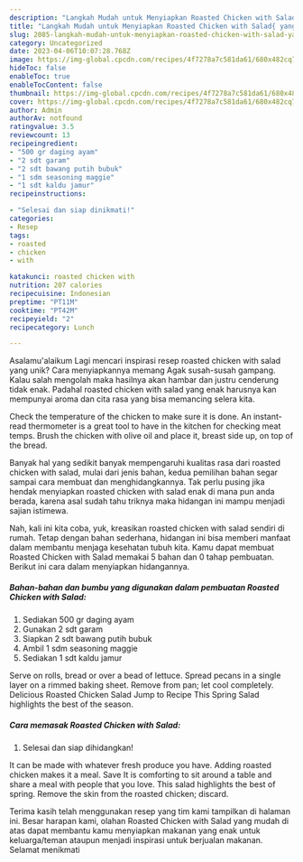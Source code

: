 ```yaml
---
description: "Langkah Mudah untuk Menyiapkan Roasted Chicken with Salad{ yang Enak"
title: "Langkah Mudah untuk Menyiapkan Roasted Chicken with Salad{ yang Enak"
slug: 2085-langkah-mudah-untuk-menyiapkan-roasted-chicken-with-salad-yang-enak
category: Uncategorized
date: 2023-04-06T10:07:28.768Z
image: https://img-global.cpcdn.com/recipes/4f7278a7c581da61/680x482cq70/roasted-chicken-with-salad-foto-resep-utama.jpg
hideToc: false
enableToc: true
enableTocContent: false
thumbnail: https://img-global.cpcdn.com/recipes/4f7278a7c581da61/680x482cq70/roasted-chicken-with-salad-foto-resep-utama.jpg
cover: https://img-global.cpcdn.com/recipes/4f7278a7c581da61/680x482cq70/roasted-chicken-with-salad-foto-resep-utama.jpg
author: Admin
authorAv: notfound
ratingvalue: 3.5
reviewcount: 13
recipeingredient:
- "500 gr daging ayam"
- "2 sdt garam"
- "2 sdt bawang putih bubuk"
- "1 sdm seasoning maggie"
- "1 sdt kaldu jamur"
recipeinstructions:

- "Selesai dan siap dinikmati!"
categories:
- Resep
tags:
- roasted
- chicken
- with

katakunci: roasted chicken with 
nutrition: 207 calories
recipecuisine: Indonesian
preptime: "PT11M"
cooktime: "PT42M"
recipeyield: "2"
recipecategory: Lunch

---
```



Asalamu'alaikum Lagi mencari inspirasi resep roasted chicken with salad yang unik? Cara menyiapkannya memang Agak susah-susah gampang. Kalau salah mengolah maka hasilnya akan hambar dan justru cenderung tidak enak. Padahal roasted chicken with salad yang enak harusnya kan mempunyai aroma dan cita rasa yang bisa memancing selera kita.


Check the temperature of the chicken to make sure it is done. An instant-read thermometer is a great tool to have in the kitchen for checking meat temps. Brush the chicken with olive oil and place it, breast side up, on top of the bread.

Banyak hal yang sedikit banyak mempengaruhi kualitas rasa dari roasted chicken with salad, mulai dari jenis bahan, kedua pemilihan bahan segar sampai cara membuat dan menghidangkannya. Tak perlu pusing jika hendak menyiapkan roasted chicken with salad enak di mana pun anda berada, karena asal sudah tahu triknya maka hidangan ini mampu menjadi sajian istimewa.


Nah, kali ini kita coba, yuk, kreasikan roasted chicken with salad sendiri di rumah. Tetap dengan bahan sederhana, hidangan ini bisa memberi manfaat dalam membantu menjaga kesehatan tubuh kita. Kamu dapat membuat Roasted Chicken with Salad memakai 5 bahan dan 0 tahap pembuatan. Berikut ini cara dalam menyiapkan hidangannya.

<!--inarticleads1-->

##### Bahan-bahan dan bumbu yang digunakan dalam pembuatan Roasted Chicken with Salad:

1. Sediakan 500 gr daging ayam
1. Gunakan 2 sdt garam
1. Siapkan 2 sdt bawang putih bubuk
1. Ambil 1 sdm seasoning maggie
1. Sediakan 1 sdt kaldu jamur


Serve on rolls, bread or over a bead of lettuce. Spread pecans in a single layer on a rimmed baking sheet. Remove from pan; let cool completely. Delicious Roasted Chicken Salad Jump to Recipe This Spring Salad highlights the best of the season. 

<!--inarticleads2-->

##### Cara memasak Roasted Chicken with Salad:


1. Selesai dan siap dihidangkan!

It can be made with whatever fresh produce you have. Adding roasted chicken makes it a meal. Save It is comforting to sit around a table and share a meal with people that you love. This salad highlights the best of spring. Remove the skin from the roasted chicken; discard. 

Terima kasih telah menggunakan resep yang tim kami tampilkan di halaman ini. Besar harapan kami, olahan Roasted Chicken with Salad yang mudah di atas dapat membantu kamu menyiapkan makanan yang enak untuk keluarga/teman ataupun menjadi inspirasi untuk berjualan makanan. Selamat menikmati
